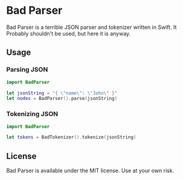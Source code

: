 # Bad Parser

Bad Parser is a terrible JSON parser and tokenizer written in Swift. It Probably shouldn't be used, but here it is anyway.

## Usage

### Parsing JSON

```swift
import BadParser

let jsonString = "{ \"name\": \"John\" }"
let nodes = BadParser().parse(jsonString)
```

### Tokenizing JSON

```swift
import BadParser

let tokens = BadTokenizer().tokenize(jsonString)
```

## License

Bad Parser is available under the MIT license. Use at your own risk.
